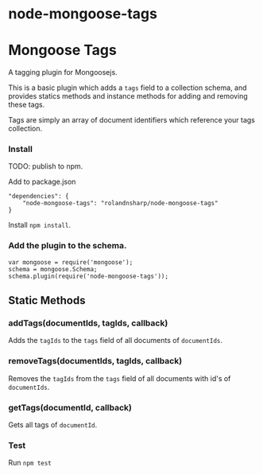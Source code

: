 # node-mongoose-tags

Mongoose Tags
==================================

A tagging plugin for Mongoosejs.

This is a basic plugin which adds a `tags` field to a collection schema, and provides statics methods and instance methods for adding and removing these tags.

Tags are simply an array of document identifiers which reference your tags collection.

### Install

TODO: publish to npm.

Add to package.json
```
"dependencies": {
    "node-mongoose-tags": "rolandnsharp/node-mongoose-tags"
}
```
Install `npm install`.

### Add the plugin to the schema.

```
var mongoose = require('mongoose');
schema = mongoose.Schema;
schema.plugin(require('node-mongoose-tags'));
```
## Static Methods

### addTags(documentIds, tagIds, callback)

Adds the `tagIds` to the `tags` field of all documents of `documentIds`.

### removeTags(documentIds, tagIds, callback)

Removes the `tagIds` from the `tags` field of all documents with id's of `documentIds`.

### getTags(documentId, callback)

Gets all tags of `documentId`.

### Test

Run `npm test`
